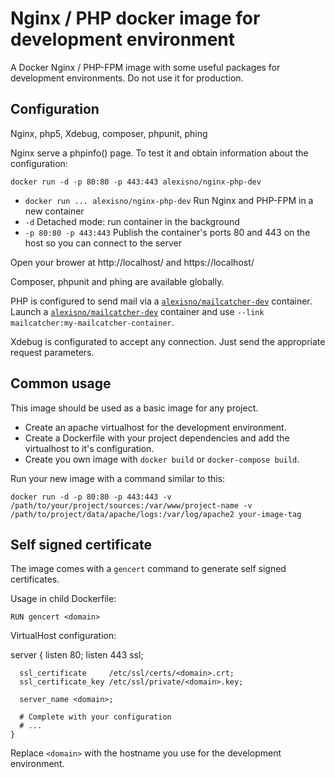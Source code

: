 # Nginx / PHP docker image for development environment

A Docker Nginx / PHP-FPM image with some useful packages for development environments.
Do not use it for production.


## Configuration

Nginx, php5, Xdebug, composer, phpunit, phing

Nginx serve a phpinfo() page. To test it and obtain information about the configuration:

    docker run -d -p 80:80 -p 443:443 alexisno/nginx-php-dev

* `docker run ... alexisno/nginx-php-dev` Run Nginx and PHP-FPM in a new container
* `-d` Detached mode: run container in the background
* `-p 80:80 -p 443:443` Publish the container's ports 80 and 443 on the host so you can connect to the server

Open your brower at http://localhost/ and https://localhost/

Composer, phpunit and phing are available globally.

PHP is configured to send mail via a [`alexisno/mailcatcher-dev`](https://github.com/AlexisNo/docker-mailcatcher-dev) container.
Launch a [`alexisno/mailcatcher-dev`](https://github.com/AlexisNo/docker-mailcatcher-dev) container and use `--link mailcatcher:my-mailcatcher-container`.

Xdebug is configurated to accept any connection. Just send the appropriate request parameters.


## Common usage

This image should be used as a basic image for any project.

* Create an apache virtualhost for the development environment.
* Create a Dockerfile with your project dependencies and add the virtualhost to it's configuration.
* Create you own image with `docker build` or `docker-compose build`.

Run your new image with a command similar to this:

    docker run -d -p 80:80 -p 443:443 -v /path/to/your/project/sources:/var/www/project-name -v /path/to/project/data/apache/logs:/var/log/apache2 your-image-tag


## Self signed certificate

The image comes with a `gencert` command to generate self signed certificates.

Usage in child Dockerfile:

    RUN gencert <domain>

VirtualHost configuration:

  server {
      listen 80;
      listen 443 ssl;

      ssl_certificate     /etc/ssl/certs/<domain>.crt;
      ssl_certificate_key /etc/ssl/private/<domain>.key;

      server_name <domain>;

      # Complete with your configuration
      # ...
    }

Replace `<domain>` with the hostname you use for the development environment.
